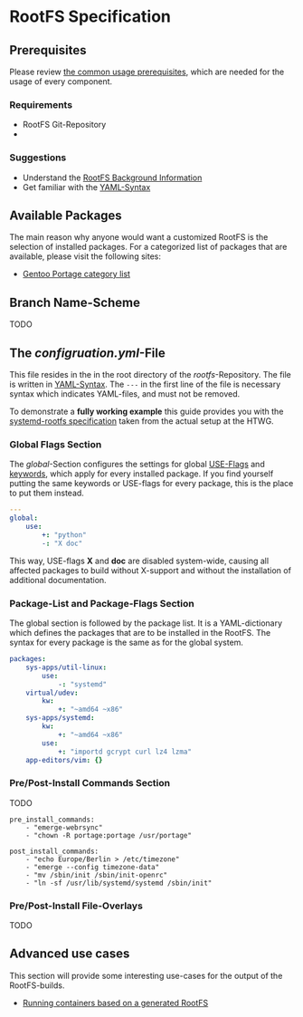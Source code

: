 # RootFS Specification

## Prerequisites
Please review [the common usage prerequisites](usage.md#Prerequisites), which
are needed for the usage of every component.

### Requirements
* RootFS Git-Repository
*

### Suggestions
* Understand the [RootFS Background Information](../background/rootfs.md)
* Get familiar with the [YAML-Syntax](http://yaml.org/)

## Available Packages
The main reason why anyone would want a customized RootFS is the selection of
installed packages. For a categorized list of packages that are available, 
please visit the following sites:
* [Gentoo Portage category list](http://packages.gentoo.org/categories/)

## Branch Name-Scheme
TODO


## The ***configruation.yml***-File
This file resides in the in the root directory of the 
*rootfs*-Repository. The file is written in [YAML-Syntax](http://yaml.org/). The
`---` in the first line of the file is necessary syntax which indicates
YAML-files, and must not be removed.

To demonstrate a **fully working example** this guide provides you with the
[systemd-rootfs specification](rootfs/examples/systemd/configuration.yml)
taken from the actual setup at the HTWG.

### Global Flags Section
The *global*-Section configures the settings for global
[USE-Flags](../background/common/terminology.md#USE-flags) and 
[keywords](../background/common/terminology.md#keywords), which apply for every
installed package. If you find yourself putting the same keywords or USE-flags
for every package, this is the place to put them instead. 

```yaml
---
global:
    use:
        +: "python"
        -: "X doc"
```
This way, USE-flags **X** and **doc** are disabled system-wide, causing all affected
packages to build without X-support and without the installation of additional
documentation.


### Package-List and Package-Flags Section
The global section is followed by the package list. It is a YAML-dictionary
which defines the packages that are to be installed in the RootFS. The syntax
for every package is the same as for the global system.
```yaml
packages:
    sys-apps/util-linux:
        use:
            -: "systemd"
    virtual/udev:
        kw:
            +: "~amd64 ~x86"
    sys-apps/systemd:
        kw:
            +: "~amd64 ~x86"
        use: 
            +: "importd gcrypt curl lz4 lzma"
    app-editors/vim: {}
```

### Pre/Post-Install Commands Section
TODO
```
pre_install_commands:
    - "emerge-webrsync"
    - "chown -R portage:portage /usr/portage"

post_install_commands:
    - "echo Europe/Berlin > /etc/timezone"
    - "emerge --config timezone-data"
    - "mv /sbin/init /sbin/init-openrc"
    - "ln -sf /usr/lib/systemd/systemd /sbin/init"
```

### Pre/Post-Install File-Overlays
TODO

## Advanced use cases
This section will provide some interesting use-cases for the output of the
RootFS-builds.

* [Running containers based on a generated RootFS](rootfs/advanced/run-containers.md)
